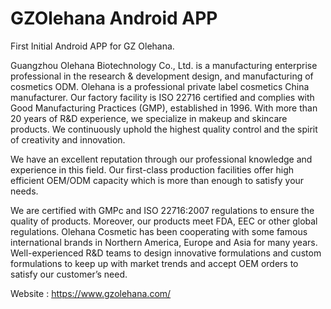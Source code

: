 # GZOlehana Android APP

First Initial Android APP for GZ Olehana. 

Guangzhou Olehana Biotechnology Co., Ltd. is a manufacturing enterprise professional in the research & development design, and manufacturing of cosmetics ODM. Olehana is a professional private label cosmetics China manufacturer. Our factory facility is ISO 22716 certified and complies with Good Manufacturing Practices (GMP), established in 1996. With more than 20 years of R&D experience, we specialize in makeup and skincare products. We continuously uphold the highest quality control and the spirit of creativity and innovation.

We have an excellent reputation through our professional knowledge and experience in this field. Our first-class production facilities offer high efficient OEM/ODM capacity which is more than enough to satisfy your needs.

We are certified with GMPc and ISO 22716:2007 regulations to ensure the quality of products. Moreover, our products meet FDA, EEC or other global regulations. Olehana Cosmetic has been cooperating with some famous international brands in Northern America, Europe and Asia for many years. Well-experienced R&D teams to design innovative formulations and custom formulations to keep up with market trends and accept OEM orders to satisfy our customer’s need.

Website :  https://www.gzolehana.com/

<!--
**gzolehana/GZOlehana** is a ✨ _special_ ✨ repository because its `README.md` (this file) appears on your GitHub profile.

Here are some ideas to get you started:

- 🔭 I’m currently working on ...
- 🌱 I’m currently learning ...
- 👯 I’m looking to collaborate on ...
- 🤔 I’m looking for help with ...
- 💬 Ask me about ...
- 📫 How to reach me: ...
- 😄 Pronouns: ...
- ⚡ Fun fact: ...
-->
